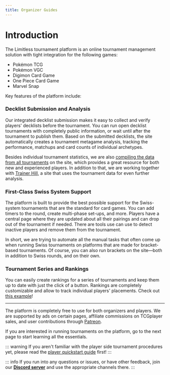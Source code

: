```yaml
---
title: Organizer Guides
---
```


# Introduction

The Limitless tournament platform is an online tournament management solution with tight integration for the following games:
* Pokémon TCG
* Pokémon VGC
* Digimon Card Game
* One Piece Card Game
* Marvel Snap

Key features of the platform include:

### Decklist Submission and Analysis
Our integrated decklist submission makes it easy to collect and verify players' decklists before the tournament. You can run open decklist tournaments with completely public information, or wait until after the tournament to publish them. Based on the submitted decklists, the site automatically creates a tournament metagame analysis, tracking the performance, matchups and card counts of individual archetypes.

Besides individual tournament statistics, we are also [compiling the data from all tournaments](https://play.limitlesstcg.com/decks) on the site, which provides a great resource for both new and experienced players. In addition to that, we are working together with [Trainer Hill](https://www.trainerhill.com/), a site that uses the tournament data for even further analysis.

### First-Class Swiss System Support
The platform is built to provide the best possible support for the Swiss-system tournaments that are the standard for card games. You can add timers to the round, create multi-phase set-ups, and more. Players have a central page where they are updated about all their pairings and can drop out of the tournament if needed. There are tools use can use to detect inactive players and remove them from the tournament. 

In short, we are trying to automate all the manual tasks that often come up when running Swiss tournaments on platforms that are made for bracket-based tournaments. Of course, you can also run brackets on the site—both in addition to Swiss rounds, and on their own.

### Tournament Series and Rankings
You can easily create rankings for a series of tournaments and keep them up to date with just the click of a button. Rankings are completely customizable and allow to track individual players' placements. Check out [this example](https://play.limitlesstcg.com/series/limitless-online-2021/ranking)! 

---

The platform is completely free to use for both organizers and players. We are supported by ads on certain pages, affiliate commissions on TCGplayer sales, and user contributions through [Patreon](https://patreon.com/limitlesstcg).

If you are interested in running tournaments on the platform, go to the next page to start learning all the essentials. 

::: warning
If you aren't familiar with the player side tournament procedures yet, please read the [player quickstart guide](/player) first!
:::

::: info
If you run into any questions or issues, or have other feedback, join our **[Discord server](https://discord.gg/UG4zTC6)** and use the appropriate channels there.
:::